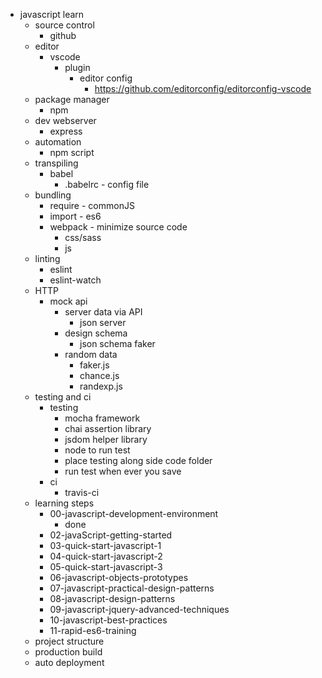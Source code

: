 * javascript learn
  * source control
    * github
  * editor
    * vscode
      * plugin
        * editor config
          * https://github.com/editorconfig/editorconfig-vscode
  * package manager
    * npm
  * dev webserver
    * express
  * automation
    * npm script
  * transpiling
    * babel
      * .babelrc - config file
  * bundling
    * require - commonJS
    * import - es6
    * webpack - minimize source code
      * css/sass
      * js
  * linting
    * eslint
    * eslint-watch
  * HTTP
    * mock api
      * server data via API
        * json server
      * design schema
        * json schema faker
      * random data
        * faker.js
        * chance.js
        * randexp.js
  * testing and ci
    * testing
      * mocha framework
      * chai assertion library
      * jsdom helper library
      * node to run test
      * place testing along side code folder
      * run test when ever you save
    * ci
      * travis-ci
  * learning steps
    * 00-javascript-development-environment
      * done
    * 02-javaScript-getting-started
    * 03-quick-start-javascript-1
    * 04-quick-start-javascript-2
    * 05-quick-start-javascript-3
    * 06-javascript-objects-prototypes
    * 07-javascript-practical-design-patterns
    * 08-javascript-design-patterns
    * 09-javascript-jquery-advanced-techniques
    * 10-javascript-best-practices
    * 11-rapid-es6-training
  * project structure
  * production build
  * auto deployment
